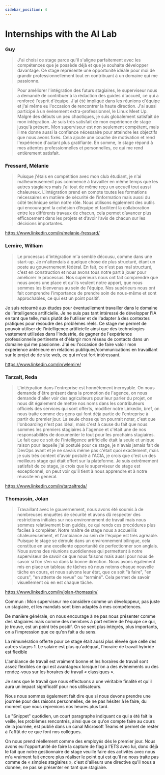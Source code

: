 ```yaml
---
sidebar_position: 4
---
```


# Internships with the AI Lab

### Guy
> J'ai choisi ce stage parce qu'il s'aligne parfaitement avec les compétences que je possède déjà et que je souhaite développer davantage. Ce stage représente une opportunité idéale pour moi de grandir professionnellement tout en contribuant à un domaine qui me passionne.

> Pour améliorer l'intégration des futurs stagiaires, le superviseur nous a demandé de contribuer à la rédaction des guides d'accueil, ce qui a renforcé l'esprit d'équipe. J'ai été impliqué dans les réunions d'équipe et j'ai même eu l'occasion de rencontrer la haute direction. J'ai aussi participé à un événement extra-professionnel, le Linux Meet Up. Malgré des débuts un peu chaotiques, je suis globalement satisfait de mon intégration.
Je suis très satisfait de mon expérience de stage jusqu'à présent. Mon superviseur est non seulement compétent, mais il me donne aussi la confiance nécessaire pour atteindre les objectifs que nous avons fixés.  Cela ajoute une couche de motivation et rend l'expérience d'autant plus gratifiante. En somme, le stage répond à mes attentes professionnelles et personnelles, ce qui me rend entièrement satisfait.

### Fressard, Mélanie
> Puisque j'étais en compétition avec mon club étudiant, je n'ai malheureusement pas commencé à travailler en même temps que les autres stagiaires mais j'ai tout de même reçu un accueil tout aussi chaleureux. L'intégration prend en compte toutes les formations nécessaires en matière de sécurité de l'information mais aussi du côté technique selon notre rôle. 
Nous utilisons également des outils qui encouragent la cohésion d’équipe et facilitent la collaboration entre les différents travaux de chacun, cela permet d’avancer plus efficacement dans les projets et d’avoir l’avis de chacun sur les décisions importantes.


https://www.linkedin.com/in/melanie-fressard/

### Lemire, William
> Le processus d'intégration m'a semblé décousu, comme dans une start-up. Je m'attendais à quelque chose de plus structuré, étant un poste au gouvernement fédéral. En fait, ce n'est pas mal structuré, c'est en construction et nous avons tous notre part à jouer pour améliorer le processus. Nos supérieurs nous ont fait comprendre que nous avons une place et qu'ils veulent notre apport, que nous sommes les bienvenus au sein de l'équipe.
Nos supérieurs nous ont fait comprendre l'importance de prendre soin de nous-même et sont approchables, ce qui est un point positif.

Je suis retourné aux études pour éventuellement travailler dans le domaine de l'intelligence artificielle. Je ne suis pas tant intéressé de développer l'IA en tant que telle, mais plutôt de l'utiliser et de l'adapter à des contextes pratiques pour résoudre des problèmes réels. Ce stage me permet de pouvoir utiliser de l'intelligence artificielle ainsi que des technologies vastement utilisées dans l'industrie, de gagner de l'expérience professionnelle pertinente et d'élargir mon réseau de contacts dans un domaine qui me passionne.
J'ai eu l'occasion de faire valoir mon expérience antérieure en relations publiques/communications en travaillant sur le projet de de site web, ce qui m'est fort intéressant.

https://www.linkedin.com/in/wlemire/


### Tarzalt, Reda
> L'intégration dans l'entreprise est honnêtement incroyable.  On nous demande d'être présent dans la promotion de l'agence, on nous demande d'aller voir des agriculteurs pour leur parler du projet, on nous dit également de mettre nos noms dans les contributeurs officiels des services qui sont offerts, modifier notre Linkedin, bref, on nous traite comme des gens qui font déjà partie de l'entreprise à partir du premier jour. La seule chose qu'on pourrait noter, c'est que l'onboarding n'est pas idéal, mais c'est à cause du fait que nous sommes les premiers stagiaires à l'agence et c'était une de nos responsabilités de documenter le tout pour les prochains stagiaires.
Le fait que ce soit de l'intelligence artificielle était la seule et unique raison pour laquelle j'ai postulé pour ce stage, je n'avais jamais fait de DevOps avant et je ne savais même pas c'était quoi exactement, mais je suis très content d'avoir postulé à l'ACIA, je crois que c'est un des meilleurs stage qui était offert sur la plateforme.
Je suis extrêmement satisfait de ce stage, je crois que le superviseur de stage est exceptionnel, on peut voir qu'il tient à nous apprendre et à notre réussite en général. 

https://www.linkedin.com/in/tarzaltreda/

### Thomassin, Jolan
> Travaillant avec le gouvernement, nous avons été soumis à de nombreuses enquêtes de sécurité et avons dû respecter des restrictions initiales sur nos environnement de travail mais nous sommes relativement bien guidés, ce qui rends ces procédures plus faciles à compléter. 
Notre maître de stage nous a accueillis chaleureusement, et l'ambiance au sein de l'équipe est très agréable. Puisque le stage se déroule dans un environnement bilingue, cela constitue en une excellente opportunité de perfectionner son anglais. 
Nous avons des réunions quotidiennes qui permettent à notre superviseur de savoir ce que nous faisons mais aussi pour nous de savoir si l’on s’en va dans la bonne direction. Nous avons également mis en place un tableau de tâches où nous notons chaque nouvelle tâche en cours, et nous suivons leur état, que ce soit "à faire", "en cours", "en attente de revue" ou "terminé". Cela permet de savoir visuellement où en est chaque tâche.

https://www.linkedin.com/in/jolan-thomassin/ 


Commun :
Mon superviseur me considère comme un développeur, pas juste un stagiaire, et les mandats sont bien adaptés à mes compétences.

De manière générale, on nous encourage à ne pas nous présenter comme des stagiaires mais comme des membres à part entière de l'équipe ce qui, je trouve, est un point très positif. On se sent plus intégrés, plus importants, on a l’impression que ce qu’on fait a du sens.

 La rémunération offerte pour ce stage était aussi plus élevée que celle des autres stages 1.
Le salaire est plus qu'adéquat, l'horaire de travail hybride est flexible

L'ambiance de travail est vraiment bonne et les horaires de travail sont assez flexibles ce qui est avantageux lorsque l’on a des évènements ou des rendez-vous sur les horaires de travail « classiques ».

Je sens que le travail que nous effectuons a une véritable finalité et qu'il aura un impact significatif pour nos utilisateurs.


Nous nous sommes également fait dire que si nous devons prendre une journée pour des raisons personnelles, de ne pas hésiter à le faire, du moment que nous reprenions nos heures plus tard. 

Le "Snippet" quotidien, un court paragraphe indiquant ce qui a été fait la veille, les problèmes rencontrés, ainsi que ce qu'on compte faire au cours de la journée, est publié dans un canal Microsoft Teams et permet de rester à l'affût de ce que font nos collègues. 

On nous prend réellement comme des employés dès le premier jour.
Nous avons eu l'opportunité de faire la capture de flag à l'ETS avec lui, donc déjà le fait que notre gestionnaire de stage veuille faire des activités avec nous m'a vraiment fait encore plus réaliser le point qui est qu'il ne nous traite pas comme de « simples stagiaires », c'est d'ailleurs une directive qu'il nous a donnée, ne pas se présenter en tant que stagiaire.